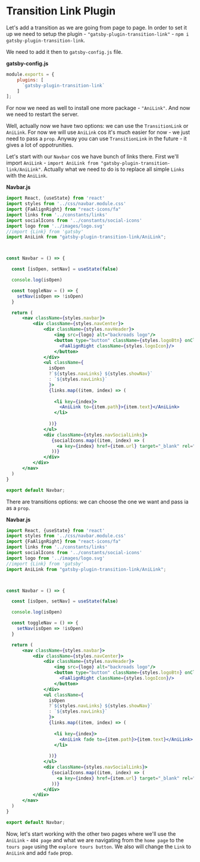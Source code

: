 # Transition Link Plugin

Let's add a transition as we are going from page to page. In order to set it up we need to setup the plugin - `"gatsby-plugin-transition-link"` - `npm i gatsby-plugin-transition-link`. 

We need to add it then to `gatsby-config.js` file. 

**gatsby-config.js**

```jsx
module.exports = {
    plugins: [
      `gatsby-plugin-transition-link`
    ]
];
```

For now we need as well to install one more package - `"AniLink"`. And now we need to restart the server. 

Well, actually now we have two options: we can use the `TransitionLink` or `AniLink`. For now we will use `AniLink` cos it's much easier for now - we just need to pass a `prop`. Anyway you can use `TransitionLink` in the future - it gives a lot of oppotrunities. 

Let's start with our `Navbar` cos we have bunch of links there. First we'll import `AniLink` - `import AniLink from "gatsby-plugin-transition-link/AniLink"`. Actually what we need to do is to replace all simple `Links` with the `AniLink`. 

**Navbar.js**

```jsx
import React, {useState} from 'react'
import styles from '../css/navbar.module.css'
import {FaAlignRight} from "react-icons/fa"
import links from '../constants/links'
import socialIcons from '../constants/social-icons'
import logo from '../images/logo.svg'
//import {Link} from 'gatsby'
import AniLink from "gatsby-plugin-transition-link/AniLink";



const Navbar = () => {

  const [isOpen, setNav] = useState(false)

  console.log(isOpen)

  const toggleNav = () => {
    setNav(isOpen => !isOpen)
  }

  return (
      <nav className={styles.navbar}>
          <div className={styles.navCenter}> 
              <div className={styles.navHeader}>
                  <img src={logo} alt="backroads logo"/>
                  <button type="button" className={styles.logoBtn} onClick={toggleNav}>
                    <FaAlignRight className={styles.logoIcon}/>
                  </button>
              </div>
              <ul className={
                isOpen
                ?`${styles.navLinks} ${styles.showNav}` 
                : `${styles.navLinks}`
                }>
                {links.map((item, index) => (
                
                  <li key={index}>
                    <AniLink to={item.path}>{item.text}</AniLink>
                  </li>
                  
                ))}
              </ul>
              <div className={styles.navSocialLinks}>
                 {socialIcons.map((item, index) => (
                   <a key={index} href={item.url} target="_blank" rel="noopener noreferrer">{item.icon}</a>
                 ))}
              </div>
          </div>
      </nav>
  )
}

export default Navbar;
```

There are transitions options: we can choose the one we want and pass ia as a `prop`.


**Navbar.js**

```jsx
import React, {useState} from 'react'
import styles from '../css/navbar.module.css'
import {FaAlignRight} from "react-icons/fa"
import links from '../constants/links'
import socialIcons from '../constants/social-icons'
import logo from '../images/logo.svg'
//import {Link} from 'gatsby'
import AniLink from "gatsby-plugin-transition-link/AniLink";



const Navbar = () => {

  const [isOpen, setNav] = useState(false)

  console.log(isOpen)

  const toggleNav = () => {
    setNav(isOpen => !isOpen)
  }

  return (
      <nav className={styles.navbar}>
          <div className={styles.navCenter}> 
              <div className={styles.navHeader}>
                  <img src={logo} alt="backroads logo"/>
                  <button type="button" className={styles.logoBtn} onClick={toggleNav}>
                    <FaAlignRight className={styles.logoIcon}/>
                  </button>
              </div>
              <ul className={
                isOpen
                ?`${styles.navLinks} ${styles.showNav}` 
                : `${styles.navLinks}`
                }>
                {links.map((item, index) => (
                
                  <li key={index}>
                    <AniLink fade to={item.path}>{item.text}</AniLink> // add prop here
                  </li>
                  
                ))}
              </ul>
              <div className={styles.navSocialLinks}>
                 {socialIcons.map((item, index) => (
                   <a key={index} href={item.url} target="_blank" rel="noopener noreferrer">{item.icon}</a>
                 ))}
              </div>
          </div>
      </nav>
  )
}

export default Navbar;
```

Now, let's start working with the other two pages where we'll use the `AniLink` - `404 page` and what we are navigating from the `home page` to the `tours page` using the `explore tours button`. We also will change the `Link` to `AniLink` and add `fade` prop. 

